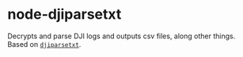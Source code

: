 node-djiparsetxt
================

Decrypts and parse DJI logs and outputs csv files, along other things. Based on 
[`djiparsetxt`](http://djilogs.live555.com/).
